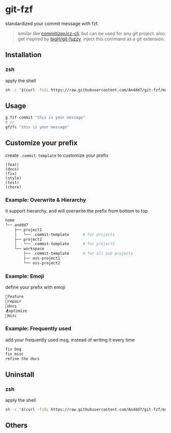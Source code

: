 # git-fzf

standardized your commit message with fzf.

> similar like [commitizen/cz-cli](https://github.com/commitizen/cz-cli), but can be used for any git project.
> also get inspired by [bigH/git-fuzzy](https://github.com/bigH/git-fuzzy), inject this command as a git extension.

## Installation

### zsh

apply the shell

```bash
sh -c "$(curl -fsSL https://raw.githubusercontent.com/Anddd7/git-fzf/main/install.sh)"
```

## Usage

```bash
g fzf-commit "this is your message"
# or
gfzfc "this is your message"
```

## Customize your prefix

create `.commit-template` to customize your prefix

```plain
(feat)
(docs)
(fix)
(style)
(test)
(chore)
```

### Example: Overwrite & Hierarchy

it support hierarchy, and will overwrite the prefix from bottom to top

```sh
home
└── anddd7
    ├── project1
    │   └── .commit-template      # for project1
    ├── project2
    │   └── .commit-template      # for project2
    └── workspace
        ├── .commit-template      # for all sub projects
        ├── oss-project1
        └── oss-project2
```

### Example: Emoji

define your prefix with emoji

```sh
🚀feature
💊repair
📑docs
🏂optimize
🍺misc
```

### Example: Frequently used

add your frequently used msg, instead of writing it every time

```sh
fix bug
fix misc
refine the docs
```

## Uninstall

### zsh

apply the shell

```bash
sh -c "$(curl -fsSL https://raw.githubusercontent.com/Anddd7/git-fzf/main/uninstall.sh)"
```

## Others
